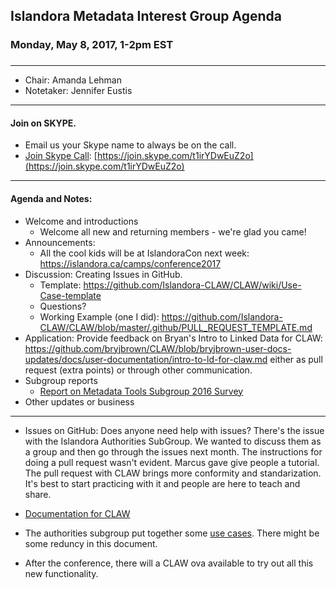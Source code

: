 ## Islandora Metadata Interest Group Agenda
### Monday, May 8, 2017, 1-2pm EST
### 
---
* Chair: Amanda Lehman  
* Notetaker: Jennifer Eustis

---

#### Join on SKYPE.  
* Email us your Skype name to always be on the call.
* [Join Skype Call](https://join.skype.com/t1irYDwEuZ2o): [https://join.skype.com/t1irYDwEuZ2o](https://join.skype.com/t1irYDwEuZ2o)

---

#### Agenda and Notes:
* Welcome and introductions
  * Welcome all new and returning members - we're glad you came! 
* Announcements:  
  * All the cool kids will be at IslandoraCon next week: https://islandora.ca/camps/conference2017
* Discussion: Creating Issues in GitHub.  
  * Template: https://github.com/Islandora-CLAW/CLAW/wiki/Use-Case-template
  * Questions? 
  * Working Example (one I did):  https://github.com/Islandora-CLAW/CLAW/blob/master/.github/PULL_REQUEST_TEMPLATE.md
* Application: Provide feedback on Bryan's Intro to Linked Data for CLAW: https://github.com/bryjbrown/CLAW/blob/bryjbrown-user-docs-updates/docs/user-documentation/intro-to-ld-for-claw.md either as pull request (extra points) or through other communication.  
* Subgroup reports  
  * [Report on Metadata Tools Subgroup 2016 Survey](https://docs.google.com/document/d/1Mml0K7sX7r6iVrDWMazrXyvVnIZ-MAcbF31W16dGo1Q/edit#heading=h.fzge2gedmdy9) 
* Other updates or business
---
* Issues on GitHub: Does anyone need help with issues? There's the issue with the Islandora Authorities SubGroup. We wanted to discuss them as a group and then go through the issues next month. The instructions for doing a pull request wasn't evident. Marcus gave give people a tutorial. The pull request with CLAW brings more conformity and standarization. It's best to start practicing with it and people are here to teach and share.  

* [Documentation for CLAW](https://github.com/bryjbrown/CLAW/blob/bryjbrown-user-docs-updates/docs/user-documentation/intro-to-ld-for-claw.md)  

* The authorities subgroup put together some [use cases](https://docs.google.com/spreadsheets/d/1QnBjoMtEkdOtMxqcpkkLWfOf3Lg_OUZf1n1s18N9FgQ/edit?usp=sharing). There might be some reduncy in this document.  

* After the conference, there will a CLAW ova available to try out all this new functionality. 

   
